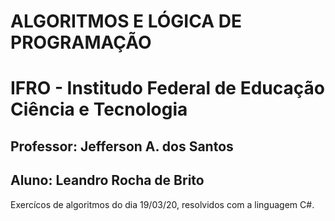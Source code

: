 # ALGORITMOS E LÓGICA DE PROGRAMAÇÃO
# IFRO - Institudo Federal de Educação Ciência e Tecnologia
## Professor: Jefferson A. dos Santos
## Aluno: Leandro Rocha de Brito

Exercícos de algoritmos do dia 19/03/20, resolvidos com a linguagem C#.
